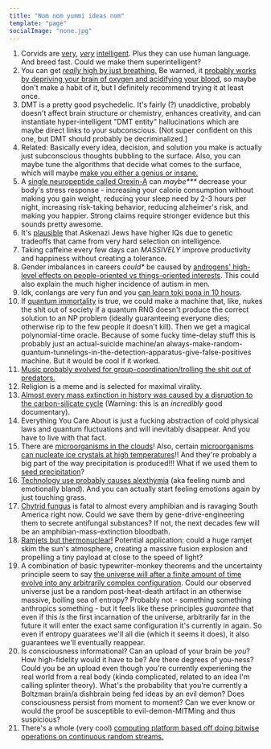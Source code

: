 ```yaml
---
title: "Nom nom yummi ideas nom"
template: "page"
socialImage: "none.jpg"
---
```

1. Corvids are [very](https://www.youtube.com/watch?v=QmJ3xuJrUcM), [*very*](https://www.youtube.com/watch?v=ZerUbHmuY04) [intelligent](https://whyevolutionistrue.com/2011/02/02/corvid-savants/). Plus they can use human language. And breed fast. Could we make them superintelligent?  
4. You can get [*really* high by just breathing.](https://www.youtube.com/watch?v=0BNejY1e9ik) Be warned, it [probably works by depriving your brain of oxygen and acidifying your blood](https://www.reddit.com/r/breathwork/comments/zskjfe/dangers_of_starving_brain_of_oxygen_during/), so maybe don't make a habit of it, but I definitely recommend trying it at least once.  
2. DMT is a pretty good psychedelic. It's fairly (?) unaddictive, probably doesn't affect brain structure or chemistry, enhances creativity, and can instantiate hyper-intelligent "DMT entity" hallucinations which are maybe direct links to your subconscious. \[Not super confident on this one, but DMT should probably be decriminalized.\]  
3. Related: Basically every idea, decision, and solution you make is actually just subconscious thoughts bubbling to the surface. Also, you can maybe tune the algorithms that decide what comes to the surface, which will maybe [make you either a genius or insane.](https://www.lesswrong.com/posts/bbB4pvAQdpGrgGvXH/tuning-your-cognitive-strategies)  
5. A [single neuropeptide called Orexin-A](https://www.lesswrong.com/posts/sksP9Lkv9wqaAhXsA/orexin-and-the-quest-for-more-waking-hours) can *maybe\*\*\** decrease your body's stress response - increasing your calorie consumption without making you gain weight, reducing your sleep need by 2-3 hours per night, increasing risk-taking behavior, reducing alzheimer's risk, and making you happier. Strong claims require stronger evidence but this sounds pretty awesome.
6. It's [plausible](https://slatestarcodex.com/2017/05/26/the-atomic-bomb-considered-as-hungarian-high-school-science-fair-project/) that Askenazi Jews have higher IQs due to genetic tradeoffs that came from very hard selection on intelligence.  
7. Taking caffeine every few days can *MASSIVELY* improve productivity and happiness without creating a tolerance.  
8. Gender imbalances in careers *could\** be caused by [androgens' high-level effects on people-oriented vs things-oriented interests](https://slatestarcodex.com/2017/08/07/contra-grant-on-exaggerated-differences/). This could also explain the much higher incidence of autism in men.  
9. Idk, conlangs are very fun and you [can learn toki pona in 10 hours](https://www.youtube.com/playlist?list=PLwYL9_SRAk8EXSZPSTm9lm2kD_Z1RzUgm).  
10. If [quantum immortality](https://www.youtube.com/watch?v=n7RHv_MIIT0) is true, we could make a machine that, like, nukes the shit out of society if a quantum RNG doesn't produce the correct solution to an NP problem (ideally guaranteeing everyone dies; otherwise rip to the few people it doesn't kill). Then we get a magical polynomial-time oracle. Because of some fucky time-delay stuff this is probably just an actual-suicide machine/an always-make-random-quantum-tunnelings-in-the-detection-apparatus-give-false-positives machine. But it would be cool if it worked.  
11. [Music probably evolved for group-coordination/trolling the shit out of predators.](https://meltingasphalt.com/music-in-human-evolution/)  
12. Religion is a meme and is selected for maximal virality.  
13. [Almost every mass extinction in history was caused by a disruption to the carbon-silicate cycle](https://www.youtube.com/watch?v=uxTO2w0fbB4) (Warning: this is an *incredibly* good documentary).  
14. Everything You Care About is just a fucking abstraction of cold physical laws and quantum fluctuations and will inevitably disappear. And you have to live with that fact.
15. There are [microorganisms in the clouds](https://www.science.org/content/article/microbes-survive-and-maybe-thrive-high-atmosphere)! Also, certain [microorganisms can nucleate ice crystals at high temperatures](https://en.wikipedia.org/wiki/Pseudomonas_syringae)!! And they're probably a big part of the way precipitation is produced!!! What if we used them to [seed precipitation](en.wikipedia.org/wiki/Bioprecipitation)?
16. [Technology use probably causes alexthymia](https://www.youtube.com/watch?v=8pQBdZ3RdfA) (aka feeling numb and emotionally bland). And you can actually start feeling emotions again by just touching grass.  
17. [Chytrid fungus](https://www.amphibianark.org/the-crisis/chytrid-fungus/) is fatal to almost every amphibian and is ravaging South America right now. Could we save them by gene-drive-engineering them to secrete antifungal substances? If not, the next decades few will be an amphibian-mass-extinction bloodbath.  
18. [Ramjets but thermonuclear!](https://en.wikipedia.org/wiki/Bussard_ramjet) Potential application: could a huge ramjet skim the sun's atmosphere, creating a massive fusion explosion and propelling a tiny payload at close to the speed of light?  
19. A combination of basic typewriter-monkey theorems and the uncertainty principle seem to say [the universe will after a finite amount of time evolve into any arbitrarily complex configuration](https://www.youtube.com/watch?v=4Stzj2_Rlo4). Could our observed universe just be a random post-heat-death artifact in an otherwise massive, boiling sea of entropy? Probably not - something something anthropics something - but it feels like these principles *guarantee* that even if this *is* the first incarnation of the universe, arbitrarily far in the future it will enter the exact same configuration it's currently in again. So even if entropy guaratees we'll all die (which it seems it does), it also guarantees we'll eventually reappear.  
20. Is consciousness informational? Can an upload of your brain be *you*? How high-fidelity would it have to be? Are there degrees of you-ness? Could you be an upload even though you're currently experiening the real world from a real body (kinda complicated, related to an idea I'm calling splinter theory). What's the probability that you're currently a Boltzman brain/a dishbrain being fed ideas by an evil demon? Does consciousness persist from moment to moment? Can we ever know or would the proof be susceptible to evil-demon-MITMing and thus suspicious?
21. There's a whole (very cool) [computing platform based off doing bitwise operations on continuous random streams.](https://en.wikipedia.org/wiki/Stochastic_computing)
